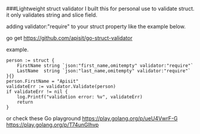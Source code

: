 ###Lightweight struct validator
I built this for personal use to validate struct. it only validates string and slice field.

adding validator:"require" to your struct property like the example below.

go get https://github.com/apisit/go-struct-validator

  example.

    person := struct {
  		FirstName string `json:"first_name,omitempty" validator:"require"`
  		LastName  string `json:"last_name,omitempty" validator:"require"`
  	}{}
  	person.FirstName = "Apisit"
  	validateErr := validator.Validate(person)
  	if validateErr != nil {
  		log.Printf("validation error: %v", validateErr)
  		return
  	}
  	
or check these Go playground 
https://play.golang.org/p/ueU4VwrF-G
https://play.golang.org/p/T74unGIhvp
